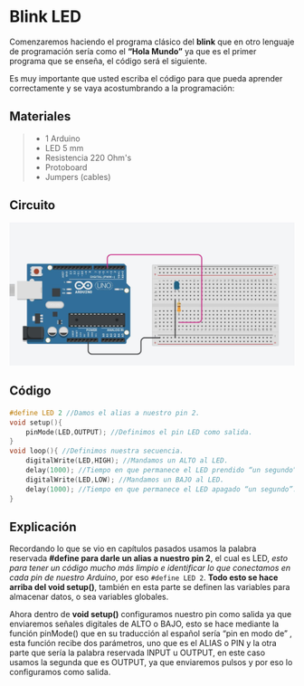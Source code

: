 # Blink LED

Comenzaremos haciendo el programa clásico del **blink** que en otro lenguaje de programación sería como el **“Hola Mundo”** ya que es el primer programa que se enseña, el código será el siguiente. 

Es muy importante que usted escriba el código para que pueda aprender correctamente y se vaya acostumbrando a la programación:

## Materiales
> - 1 Arduino
> - LED 5 mm
> - Resistencia 220 Ohm's
> - Protoboard 
> - Jumpers (cables) 

## Circuito

![BlinkLED](https://github.com/Ezzzzzzzzzzzzzz/CursoRoboticaAplicada/blob/master/PracticasArduino/Practica1/BlinkLED.JPG)

## Código  
```c
#define LED 2 //Damos el alias a nuestro pin 2.
void setup(){
	pinMode(LED,OUTPUT); //Definimos el pin LED como salida.
}
void loop(){ //Definimos nuestra secuencia.
	digitalWrite(LED,HIGH); //Mandamos un ALTO al LED.
	delay(1000); //Tiempo en que permanece el LED prendido “un segundo”.
	digitalWrite(LED,LOW); //Mandamos un BAJO al LED.
	delay(1000); //Tiempo en que permanece el LED apagado “un segundo”.
}
```
## Explicación 

Recordando lo que se vio en capítulos pasados usamos la palabra reservada **#define para darle un alias a nuestro pin 2**, el cual es LED, _esto para tener un código mucho más limpio e identificar lo que conectamos en cada pin de nuestro Arduino_, por eso ``#define LED 2``. **Todo esto se hace arriba del void setup()**, también en esta parte se definen las variables para almacenar datos, o sea variables globales.

Ahora dentro de **void setup()** configuramos nuestro pin como salida ya que enviaremos señales digitales de ALTO o BAJO, esto se hace mediante la función pinMode() que en su traducción al español sería “pin en modo de” , esta función recibe dos parámetros, uno que es el ALIAS o PIN y la otra parte que sería la palabra reservada INPUT u OUTPUT, en este caso usamos la segunda que es OUTPUT, ya que enviaremos pulsos y por eso lo configuramos como salida.


<!--stackedit_data:
eyJoaXN0b3J5IjpbLTIxMzA3OTA1NDgsLTE1OTc0NjcxNDYsLT
U2OTk5NTU2MV19
-->